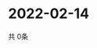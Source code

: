 # 2022-02-14
  共 0条

  <!-- BEGIN -->
  <!-- 最后更新时间Mon Feb 14 2022 10:04:20 GMT+0000 (Coordinated Universal Time) -->
  
  <!-- END -->
  
  